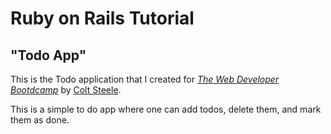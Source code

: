 # Ruby on Rails Tutorial

## "Todo App"

This is the Todo application that I created for
[*The Web Developer Bootdcamp*](https://www.udemy.com/the-web-developer-bootcamp/learn/v4/content)
by [Colt Steele](https://github.com/Colt). 

This is a simple to do app where one can add todos, delete them, and mark them as done.